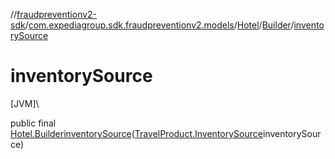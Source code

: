 //[fraudpreventionv2-sdk](../../../../index.md)/[com.expediagroup.sdk.fraudpreventionv2.models](../../index.md)/[Hotel](../index.md)/[Builder](index.md)/[inventorySource](inventory-source.md)

# inventorySource

[JVM]\

public final [Hotel.Builder](index.md)[inventorySource](inventory-source.md)([TravelProduct.InventorySource](../../-travel-product/-inventory-source/index.md)inventorySource)
